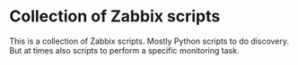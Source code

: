 # Collection of Zabbix scripts
This is a collection of Zabbix scripts. Mostly Python scripts to do discovery.
But at times also scripts to perform a specific monitoring task.
